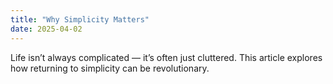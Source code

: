 ```yaml
---
title: "Why Simplicity Matters"
date: 2025-04-02
---
```


Life isn’t always complicated — it’s often just cluttered. This article explores how returning to simplicity can be revolutionary.
